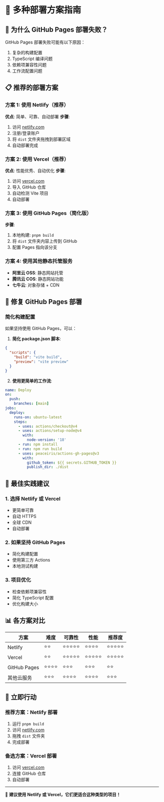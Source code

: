 # 🚀 多种部署方案指南

## 🤔 为什么 GitHub Pages 部署失败？

GitHub Pages 部署失败可能有以下原因：
1. 复杂的构建配置
2. TypeScript 编译问题
3. 依赖项兼容性问题
4. 工作流配置问题

## 📋 推荐的部署方案

### 方案 1: 使用 Netlify（推荐）
**优点**: 简单、可靠、自动部署
**步骤**:
1. 访问 [netlify.com](https://netlify.com)
2. 注册/登录账户
3. 将 `dist` 文件夹拖拽到部署区域
4. 自动部署完成

### 方案 2: 使用 Vercel（推荐）
**优点**: 性能优秀、自动优化
**步骤**:
1. 访问 [vercel.com](https://vercel.com)
2. 导入 GitHub 仓库
3. 自动检测 Vite 项目
4. 自动部署

### 方案 3: 使用 GitHub Pages（简化版）
**步骤**:
1. 本地构建: `pnpm build`
2. 将 `dist` 文件夹内容上传到 GitHub
3. 配置 Pages 指向该分支

### 方案 4: 使用其他静态托管服务
- **阿里云 OSS**: 静态网站托管
- **腾讯云 COS**: 静态网站功能
- **七牛云**: 对象存储 + CDN

## 🔧 修复 GitHub Pages 部署

### 简化构建配置
如果坚持使用 GitHub Pages，可以：

1. **简化 package.json 脚本**:
```json
{
  "scripts": {
    "build": "vite build",
    "preview": "vite preview"
  }
}
```

2. **使用更简单的工作流**:
```yaml
name: Deploy
on:
  push:
    branches: [main]
jobs:
  deploy:
    runs-on: ubuntu-latest
    steps:
      - uses: actions/checkout@v4
      - uses: actions/setup-node@v4
        with:
          node-version: '18'
      - run: npm install
      - run: npm run build
      - uses: peaceiris/actions-gh-pages@v3
        with:
          github_token: ${{ secrets.GITHUB_TOKEN }}
          publish_dir: ./dist
```

## 🌟 最佳实践建议

### 1. 选择 Netlify 或 Vercel
- 更简单可靠
- 自动 HTTPS
- 全球 CDN
- 自动部署

### 2. 如果坚持 GitHub Pages
- 简化构建配置
- 使用第三方 Actions
- 本地测试构建

### 3. 项目优化
- 检查依赖项兼容性
- 简化 TypeScript 配置
- 优化构建大小

## 📊 各方案对比

| 方案 | 难度 | 可靠性 | 性能 | 推荐度 |
|------|------|--------|------|--------|
| Netlify | ⭐⭐ | ⭐⭐⭐⭐⭐ | ⭐⭐⭐⭐ | ⭐⭐⭐⭐⭐ |
| Vercel | ⭐⭐ | ⭐⭐⭐⭐⭐ | ⭐⭐⭐⭐⭐ | ⭐⭐⭐⭐⭐ |
| GitHub Pages | ⭐⭐⭐⭐ | ⭐⭐⭐ | ⭐⭐⭐ | ⭐⭐ |
| 其他云服务 | ⭐⭐⭐ | ⭐⭐⭐⭐ | ⭐⭐⭐⭐ | ⭐⭐⭐ |

## 🎯 立即行动

### 推荐方案：Netlify 部署
1. 运行 `pnpm build`
2. 访问 [netlify.com](https://netlify.com)
3. 拖拽 `dist` 文件夹
4. 完成部署

### 备选方案：Vercel 部署
1. 访问 [vercel.com](https://vercel.com)
2. 连接 GitHub 仓库
3. 自动部署

---

🚀 **建议使用 Netlify 或 Vercel，它们更适合这种类型的项目！** 